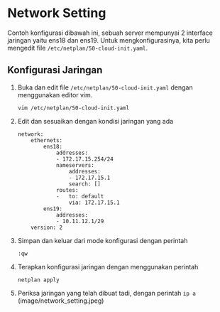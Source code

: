 # Network Setting
Contoh konfigurasi dibawah ini, sebuah server mempunyai 2 interface jaringan yaitu ens18 dan ens19. Untuk mengkonfigurasinya, kita perlu mengedit file ```/etc/netplan/50-cloud-init.yaml```.

## Konfigurasi Jaringan
1. Buka dan edit file ```/etc/netplan/50-cloud-init.yaml``` dengan menggunakan editor vim.

   ```vim /etc/netplan/50-cloud-init.yaml```
   
2. Edit dan sesuaikan dengan kondisi jaringan yang ada

   ```
   network:
       ethernets:
           ens18:
               addresses:
               - 172.17.15.254/24
               nameservers:
                   addresses:
                   - 172.17.15.1
                   search: []
               routes:
               -   to: default
                   via: 172.17.15.1
           ens19:
               addresses:
               - 10.11.12.1/29
       version: 2
   ```
3. Simpan dan keluar dari mode konfigurasi dengan perintah

   ```:qw```
5. Terapkan konfigurasi jaringan dengan menggunakan perintah
  
   ```netplan apply```
8. Periksa jaringan yang telah dibuat tadi, dengan perintah ```ip a```
   (image/network_setting.jpeg)
